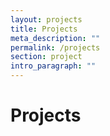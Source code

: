 ```yaml
---
layout: projects
title: Projects
meta_description: ""
permalink: /projects
section: project
intro_paragraph: ""
---
```

# Projects